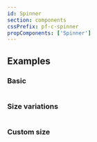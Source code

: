 ```yaml
---
id: Spinner
section: components
cssPrefix: pf-c-spinner
propComponents: ['Spinner']
---
```


## Examples
### Basic
```ts file="./SpinnerBasic.tsx"
```

### Size variations
```ts file="./SpinnerSizeVariations.tsx"
```

### Custom size
```ts file="./SpinnerCustomSize.tsx"
```
